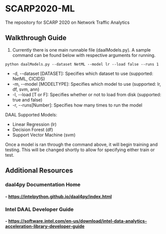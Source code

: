 # SCARP2020-ML
The repository for SCARP 2020 on Network Traffic Analytics

## Walkthrough Guide
1. Currently there is one main runnable file (daalModels.py). A sample command can be found below with respective arguments for running.
    
`python daalModels.py --dataset NetML --model lr --load false --runs 1`

- -d, --dataset [DATASET]: Specifies which dataset to use (supported: NetML, CICIDS)
- -m, --model [MODELTYPE]: Specifies which model to use (supported: lr, df, svm, ann)
- -l, --load [T or F]: Specifies whether or not to load from disk (supported: true and false)
- -r, --runs[Number]: Specifies how many times to run the model

DAAL Supported Models:
* Linear Regression (lr)
* Decision Forest (df)
* Support Vector Machine (svm)

Once a model is ran through the command above, it will begin training and testing. This will be changed shortly to allow for specifying either train or test.

## Additional Resources
### daal4py Documentation Home
#### - https://intelpython.github.io/daal4py/index.html
### Intel DAAL Developer Guide
#### - https://software.intel.com/en-us/download/intel-data-analytics-acceleration-library-developer-guide
